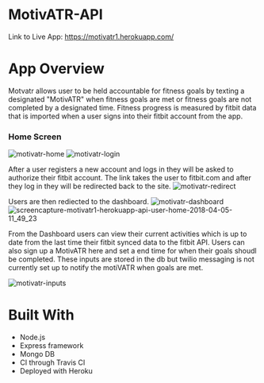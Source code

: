# MotivATR-API

Link to Live App: https://motivatr1.herokuapp.com/

App Overview
============

Motvatr allows user to be held accountable for fitness goals by texting a designated "MotivATR" when fitness goals
are met or fitness goals are not completed by a designated time.
Fitness progress is measured by fitbit data that is imported when a user signs into their fitbit account from the app.

### Home Screen
![motivatr-home](https://user-images.githubusercontent.com/26045953/38386323-2360ffa4-38c9-11e8-8c6a-6a3487e7898a.png)
![motivatr-login](https://user-images.githubusercontent.com/26045953/38386418-706a8d4c-38c9-11e8-9562-888e2281299c.png)

After a user registers a new account and logs in they will be asked to authorize their fitbit account. The link takes the user
to fitbit.com and after they log in they will be redirected back to the site.
![motivatr-redirect](https://user-images.githubusercontent.com/26045953/38386456-95094df0-38c9-11e8-8722-5bfcb650cbec.png)

Users are then rediected to the dashboard.
![motivatr-dashboard](https://user-images.githubusercontent.com/26045953/38386485-a6d9c2e4-38c9-11e8-9708-c347032735c8.png)
![screencapture-motivatr1-herokuapp-api-user-home-2018-04-05-11_49_23](https://user-images.githubusercontent.com/26045953/38386489-a8e11ef2-38c9-11e8-950e-2206da548176.png)

From the Dashboard users can view their current activities which is up to date from the last time their fitbit synced data to the fitbit
API.
Users can also sign up a MotivATR here and set a end time for when their goals shoudl be completed. These inputs are stored in the db but twilio messaging is not currently set up to notify the motiVATR when goals are met.

![motivatr-inputs](https://user-images.githubusercontent.com/26045953/38386585-e6562426-38c9-11e8-83a3-4d598313b358.png)

Built With
===============

* Node.js
* Express framework
* Mongo DB
* CI through Travis CI
* Deployed with Heroku

